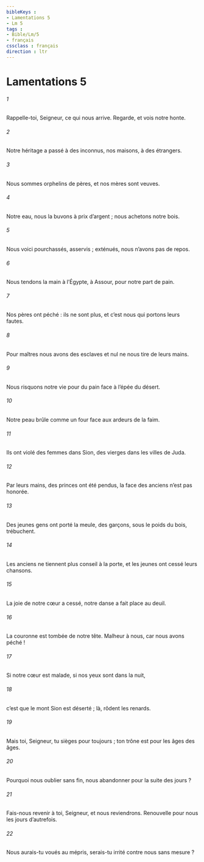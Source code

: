 ```yaml
---
bibleKeys : 
- Lamentations 5
- Lm 5
tags : 
- Bible/Lm/5
- français
cssclass : français
direction : ltr
---
```


# Lamentations 5

###### 1
Rappelle-toi, Seigneur, ce qui nous arrive.
Regarde, et vois notre honte.
###### 2
Notre héritage a passé à des inconnus,
nos maisons, à des étrangers.
###### 3
Nous sommes orphelins de pères,
et nos mères sont veuves.
###### 4
Notre eau, nous la buvons à prix d’argent ;
nous achetons notre bois.
###### 5
Nous voici pourchassés, asservis ;
exténués, nous n’avons pas de repos.
###### 6
Nous tendons la main à l’Égypte,
à Assour, pour notre part de pain.
###### 7
Nos pères ont péché : ils ne sont plus,
et c’est nous qui portons leurs fautes.
###### 8
Pour maîtres nous avons des esclaves
et nul ne nous tire de leurs mains.
###### 9
Nous risquons notre vie pour du pain
face à l’épée du désert.
###### 10
Notre peau brûle comme un four
face aux ardeurs de la faim.
###### 11
Ils ont violé des femmes dans Sion,
des vierges dans les villes de Juda.
###### 12
Par leurs mains, des princes ont été pendus,
la face des anciens n’est pas honorée.
###### 13
Des jeunes gens ont porté la meule,
des garçons, sous le poids du bois, trébuchent.
###### 14
Les anciens ne tiennent plus conseil à la porte,
et les jeunes ont cessé leurs chansons.
###### 15
La joie de notre cœur a cessé,
notre danse a fait place au deuil.
###### 16
La couronne est tombée de notre tête.
Malheur à nous, car nous avons péché !
###### 17
Si notre cœur est malade,
si nos yeux sont dans la nuit,
###### 18
c’est que le mont Sion est déserté ;
là, rôdent les renards.
###### 19
Mais toi, Seigneur, tu sièges pour toujours ;
ton trône est pour les âges des âges.
###### 20
Pourquoi nous oublier sans fin,
nous abandonner pour la suite des jours ?
###### 21
Fais-nous revenir à toi, Seigneur, et nous reviendrons.
Renouvelle pour nous les jours d’autrefois.
###### 22
Nous aurais-tu voués au mépris,
serais-tu irrité contre nous sans mesure ?
